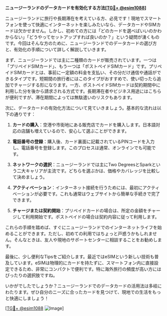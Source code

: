 **ニュージーランドのデータカードを有効化する方法[[TG💪+ @esim1088](https://t.me/s/esim1088)]**

ニュージーランドに旅行や長期滞在を考えている方、必見です！現地でスマートフォンを使って快適にインターネットを楽しみたいなら、データカードやSIMカードは欠かせません。しかし、初めての方には「どのカードを選べばいいのかわからない」「どうやってセットアップすれば良いのか？」という疑問が湧くものです。今回はそんな方のために、ニュージーランドでのデータカードの選び方と、有効化の手順について詳しく解説していきます。

まず、ニュージーランドでは主に二種類のカードが販売されています。一つは「プリペイドSIMカード」、もう一つは「ポストペイドSIMカード」です。プリペイドSIMカードとは、事前に一定額の料金を支払い、その分だけ通信や通話ができるタイプです。短期間の旅行者にはこのタイプがおすすめで、使い切ったら追加でチャージする形になります。一方、ポストペイドSIMカードは契約期間中に利用した分を後から請求される方式です。長期滞在者やビジネス用途にはこちらが便利ですが、滞在期間によっては無駄遣いのリスクもあります。

次に、データカードの有効化方法について見ていきましょう。基本的な流れは以下の通りです：

1. **カードの購入**：空港や市街地にある販売店でカードを購入します。日本語対応の店舗も増えているので、安心して選ぶことができます。
   
2. **電話番号の登録**：購入後、カード裏面に記載されているPINコードを入力し、電話番号を登録します。このプロセスは通常、オンラインでも可能です。

3. **ネットワークの選択**：ニュージーランドでは主にTwo DegreesとSparkという二大キャリアが主流です。どちらを選ぶかは、価格やカバレッジを比較して決めましょう。

4. **アクティベーション**：インターネット接続を行うためには、最初にアクティベーションが必要です。これも通常はウェブサイトから簡単な手続きで完了できます。

5. **チャージまたは契約開始**：プリペイドカードの場合は、所定の金額をチャージして利用開始です。ポストペイドの場合は契約内容に従って利用します。

これらの手順を踏めば、すぐにニュージーランドでのインターネットライフを始めることができます。ただし、初めての利用ではちょっと戸惑うかもしれません。そんなときは、友人や現地のサポートセンターに相談することをお勧めします。

最後に、少し便利なTipsをご紹介します。最近ではeSIMという新しい技術も普及しています。eSIMは物理的にカードを持たずに、スマートフォン内に直接設定できるため、非常にコンパクトで便利です。特に海外旅行の頻度が高い方にはぴったりの選択肢ですね。

いかがでしたでしょうか？ニュージーランドでのデータカードの活用法は多岐にわたります。ぜひ自分のニーズに合ったカードを見つけて、現地での生活をもっと快適にしましょう！

[[TG💪+ @esim1088](https://t.me/s/esim1088) ![Image](https://i.postimg.cc/Y0z9fWf4/image.png)]